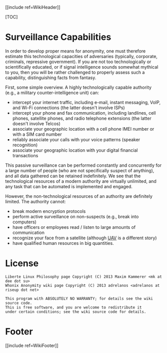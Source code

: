 <!--
Copyright:

Liberte Linux Philosophy page Copyright (C) 2013 Maxim Kammerer <mk at dee dot su>
Whonix E-Mail wiki page Copyright (C) 2013 adrelanos <adrelanos at riseup dot net>

This program is free software; you can redistribute it and/or
modify it under the terms of the GNU General Public License
as published by the Free Software Foundation; either version 2
of the License, or (at your option) any later version.

This program is distributed in the hope that it will be useful,
but WITHOUT ANY WARRANTY; without even the implied warranty of
MERCHANTABILITY or FITNESS FOR A PARTICULAR PURPOSE.  See the
GNU General Public License for more details.

You should have received a copy of the GNU General Public License
along with this program; if not, write to the Free Software
Foundation, Inc., 51 Franklin Street, Fifth Floor, Boston, MA  02110-1301, USA.

The complete text of the GNU General Public License can also be found online on gnu.org <http://www.gnu.org/licenses/gpl-2.0.html>, in Whonix virtual machine images in /usr/share/common-licenses/GPL-2 file or in Whonix wiki on <https://sourceforge.net/p/whonix/wiki/GPLv2/>.
-->

[[include ref=WikiHeader]]

[TOC]

# Surveillance Capabilities #
In order to develop proper means for anonymity, one must therefore estimate this technological capacities of adversaries (typically, corporate, criminals, repressive government). If you are not too technologically or scientifically educated, or if signal intelligence sounds somewhat mythical to you, then you will be rather challenged to properly assess such a capability, distinguishing facts from fantasy.

First, some simple overview. A highly technologically capable authority (e.g., a military counter-intelligence unit) can:

* intercept your internet traffic, including e-mail, instant messaging, VoIP, and Wi-Fi connections (the latter doesn't involve ISPs)
* intercept your phone and fax communication, including landlines, cell phones, satellite phones, and radio telephone extensions (the latter doesn't involve Telcos)
* associate your geographic location with a cell phone IMEI number or with a SIM card number
* reliably associate your calls with your voice patterns (speaker recognition)
* associate your geographic location with your digital financial transactions 

This passive surveillance can be performed constantly and concurrently for a large number of people (who are not specifically suspect of anything), and all data gathered can be retained indefinitely. We see that the technological resources of a modern authority are virtually unlimited, and any task that can be automated is implemented and engaged.

However, the non-technological resources of an authority are definitely limited. The authority cannot:

* break modern encryption protocols
* perform active surveillance on non-suspects (e.g., break into computers)
* have officers or employees read / listen to large amounts of communication
* recognize your face from a satellite (although [UAV](https://en.wikipedia.org/wiki/Unmanned_aerial_vehicle) is a different story) 
* have qualified human resources in big quantities.

# License #
    Liberte Linux Philosophy page Copyright (C) 2013 Maxim Kammerer <mk at dee dot su>
    Whonix Anonymity wiki page Copyright (C) 2013 adrelanos <adrelanos at riseup dot net>

    This program with ABSOLUTELY NO WARRANTY; for details see the wiki source code.
    This is free software, and you are welcome to redistribute it
    under certain conditions; see the wiki source code for details.

# Footer #
[[include ref=WikiFooter]]